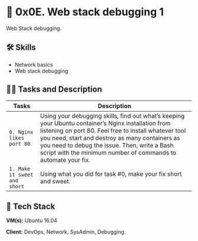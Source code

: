 
# 🦾 0x0E. Web stack debugging 1

Web Stack debugging.

## 🛠 Skills
- Network basics
- Web stack debugging

## 👨‍💻 Tasks and Description
| Tasks             | Description                                                                |
| ----------------- | ------------------------------------------------------------------ |
| `0. Nginx likes port 80` | Using your debugging skills, find out what’s keeping your Ubuntu container’s Nginx installation from listening on port 80. Feel free to install whatever tool you need, start and destroy as many containers as you need to debug the issue. Then, write a Bash script with the minimum number of commands to automate your fix. |
| `1. Make it sweet and short`| Using what you did for task #0, make your fix short and sweet. |

## 🚀 Tech Stack

**VM(s):** Ubuntu 16.04

**Client:** DevOps, Network, SysAdmin, Debugging.
